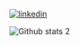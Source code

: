 [![linkedin](https://img.shields.io/badge/LinkedIn-0077B5?style=for-the-badge&logo=linkedin&logoColor=white)](https://www.linkedin.com/in/omrcnkpln/)

![Github stats 2](https://github-readme-stats.vercel.app/api?username=omrcnkpln&show_icons=true&theme=radical)
